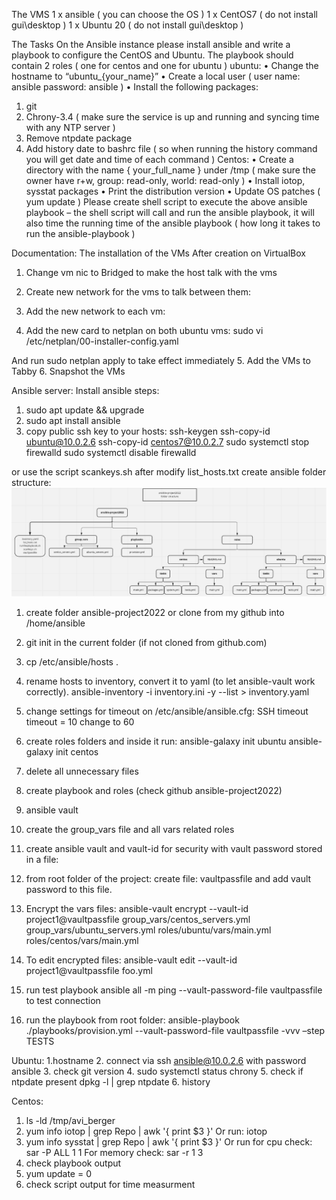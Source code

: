 The VMS
1 x ansible ( you can choose the OS ) 
1 x CentOS7 ( do not install gui\desktop )
1 x Ubuntu 20 ( do not install gui\desktop )

The Tasks
On the Ansible instance please install ansible and write a playbook to configure the CentOS 
and Ubuntu.
The playbook should contain 2 roles ( one for centos and one for ubuntu )
ubuntu: 
• Change the hostname to “ubuntu_{your_name}”
• Create a local user ( user name: ansible password: ansible )
• Install the following packages:
 1. git
 2. Chrony-3.4 ( make sure the service is up and running and syncing time with any NTP 
server ) 
 3. Remove ntpdate package 
 4. Add history date to bashrc file ( so when running the history command you will get 
 date and time of each command )
Centos:
• Create a directory with the name { your_full_name } under /tmp ( make sure the owner 
have r+w, group: read-only, world: read-only ) 
• Install iotop, sysstat packages
• Print the distribution version 
• Update OS patches ( yum update ) 
Please create shell script to execute the above ansible playbook – the shell script will call and 
run the ansible playbook, it will also time the running time of the ansible playbook ( how 
long it takes to run the ansible-playbook )

Documentation:
The installation of the VMs
After creation on VirtualBox
1.	Change vm nic to Bridged to make the host talk with the vms
 
2.	Create new network for the vms to talk between them:
 
3.	Add the new network to each vm:
 
4.	Add the new card to netplan on both ubuntu vms:
sudo vi /etc/netplan/00-installer-config.yaml
 
And run sudo netplan apply to take effect immediately
5.	Add the VMs to Tabby
6.	Snapshot the VMs



Ansible server:
Install ansible steps:
1.	sudo apt update && upgrade
2.	sudo apt install ansible
3.	copy public ssh key to your hosts:
ssh-keygen
ssh-copy-id ubuntu@10.0.2.6
ssh-copy-id centos7@10.0.2.7
sudo systemctl stop firewalld
sudo systemctl disable firewalld

or use the script scankeys.sh after modify list_hosts.txt
create ansible folder structure:
<img src=https://github.com/entebox/ansible-project2022/blob/master/Schema.png>
1.	create folder ansible-project2022 or clone from my github into /home/ansible
 
2.	git init in the current folder (if not cloned from github.com)
3.	cp /etc/ansible/hosts .
4.	rename hosts to inventory, convert it to yaml (to let ansible-vault work correctly).
ansible-inventory -i inventory.ini -y --list > inventory.yaml
5.	change settings for timeout on /etc/ansible/ansible.cfg:
SSH timeout
timeout = 10 change to 60
6.	create roles folders and inside it run: 
ansible-galaxy init ubuntu
ansible-galaxy init centos
7.	delete all unnecessary files
8.	create playbook and roles (check github ansible-project2022)
9.	ansible vault
1.	create the group_vars file and all vars related roles
2.	create ansible vault and vault-id for security with vault password stored in a file:
3.	from root folder of the project:
create file: vaultpassfile and add vault password to this file.
4.	Encrypt the vars files:
ansible-vault encrypt --vault-id project1@vaultpassfile group_vars/centos_servers.yml group_vars/ubuntu_servers.yml roles/ubuntu/vars/main.yml roles/centos/vars/main.yml
5.	To edit encrypted files:
ansible-vault edit --vault-id project1@vaultpassfile foo.yml

10.	run test playbook
ansible all -m ping --vault-password-file vaultpassfile
to test connection
11.	run the playbook from root folder:
ansible-playbook ./playbooks/provision.yml --vault-password-file vaultpassfile -vvv –step
TESTS

Ubuntu:
1.hostname
2. connect via ssh ansible@10.0.2.6 with password ansible
3. check git version
4. sudo systemctl status chrony
5. check if ntpdate present 
dpkg -l | grep ntpdate
6. history

Centos:
1. ls -ld /tmp/avi_berger
2. yum info iotop | grep Repo | awk '{ print $3 }'
    Or run: iotop
3. yum info sysstat | grep Repo | awk '{ print $3 }'
    Or run for cpu check: sar -P ALL 1 1
    For memory check: sar -r 1 3
4. check playbook output
5. yum update = 0
6. check script output for time measurment



